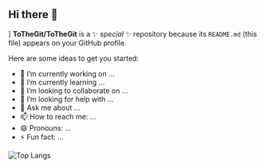 ## Hi there 👋
]
**ToTheGit/ToTheGit** is a ✨ _special_ ✨ repository because its `README.md` (this file) appears on your GitHub profile.

Here are some ideas to get you started:

- 🔭 I’m currently working on ...
- 🌱 I’m currently learning ...
- 👯 I’m looking to collaborate on ...
- 🤔 I’m looking for help with ...
- 💬 Ask me about ...
- 📫 How to reach me: ...
- 😄 Pronouns: ...
- ⚡ Fun fact: ...

![Top Langs](https://github-readme-stats.vercel.app/api/top-langs/?username=TotheGit&layout=compact)
<!--
<img src="https://img.shields.io/badge/react-20232a.svg?style=for-the-badge&logo=python&logoColor=61DAFB" />
<img src="https://img.shields.io/badge/react-20232a.svg?style=for-the-badge&logo=langchain&logoColor=61DAFB" />
<img src="https://img.shields.io/badge/react-20232a.svg?style=for-the-badge&logo=pytorch&logoColor=61DAFB" />
<img src="https://img.shields.io/badge/react-20232a.svg?style=for-the-badge&logo=fastapi&logoColor=61DAFB" />
<img src="https://img.shields.io/badge/react-20232a.svg?style=for-the-badge&logo=django&logoColor=61DAFB" />

<img src="https://img.shields.io/badge/react-20232a.svg?style=for-the-badge&logo=java&logoColor=61DAFB" />
<img src="https://img.shields.io/badge/react-20232a.svg?style=for-the-badge&logo=springboot&logoColor=61DAFB" />

<img src="https://img.shields.io/badge/react-20232a.svg?style=for-the-badge&logo=nginx&logoColor=61DAFB" />
<img src="https://img.shields.io/badge/react-20232a.svg?style=for-the-badge&logo=aws&logoColor=61DAFB" />

<img src="https://img.shields.io/badge/react-20232a.svg?style=for-the-badge&logo=github&logoColor=61DAFB" />
<img src="https://img.shields.io/badge/react-20232a.svg?style=for-the-badge&logo=gitactions&logoColor=61DAFB" />
<img src="https://img.shields.io/badge/react-20232a.svg?style=for-the-badge&logo=docker&logoColor=61DAFB" />

<img src="https://img.shields.io/badge/react-20232a.svg?style=for-the-badge&logo=slack&logoColor=61DAFB" />
<img src="https://img.shields.io/badge/react-20232a.svg?style=for-the-badge&logo=notion&logoColor=61DAFB" />
